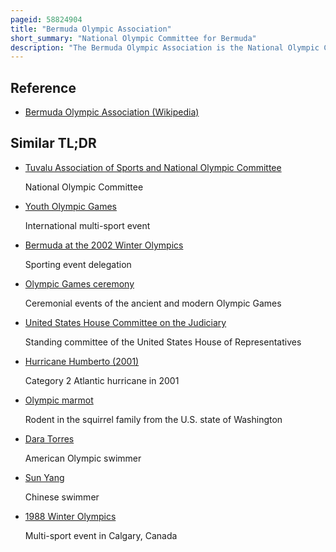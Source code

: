 ```yaml
---
pageid: 58824904
title: "Bermuda Olympic Association"
short_summary: "National Olympic Committee for Bermuda"
description: "The Bermuda Olympic Association is the National Olympic Committee representing Bermuda. The Committee is also the Commonwealth Games Association representing the Island Nation."
---
```


## Reference

- [Bermuda Olympic Association (Wikipedia)](https://en.wikipedia.org/?curid=58824904)

## Similar TL;DR

- [Tuvalu Association of Sports and National Olympic Committee](/tldr/en/tuvalu-association-of-sports-and-national-olympic-committee)

  National Olympic Committee

- [Youth Olympic Games](/tldr/en/youth-olympic-games)

  International multi-sport event

- [Bermuda at the 2002 Winter Olympics](/tldr/en/bermuda-at-the-2002-winter-olympics)

  Sporting event delegation

- [Olympic Games ceremony](/tldr/en/olympic-games-ceremony)

  Ceremonial events of the ancient and modern Olympic Games

- [United States House Committee on the Judiciary](/tldr/en/united-states-house-committee-on-the-judiciary)

  Standing committee of the United States House of Representatives

- [Hurricane Humberto (2001)](/tldr/en/hurricane-humberto-2001)

  Category 2 Atlantic hurricane in 2001

- [Olympic marmot](/tldr/en/olympic-marmot)

  Rodent in the squirrel family from the U.S. state of Washington

- [Dara Torres](/tldr/en/dara-torres)

  American Olympic swimmer

- [Sun Yang](/tldr/en/sun-yang)

  Chinese swimmer

- [1988 Winter Olympics](/tldr/en/1988-winter-olympics)

  Multi-sport event in Calgary, Canada
